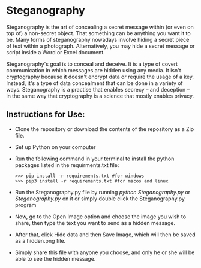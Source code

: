 # Steganography

Steganography is the art of concealing a secret message within (or even on top of) a non-secret object. That something can be anything you want it to be. Many forms of steganography nowadays involve hiding a secret piece of text within a photograph. Alternatively, you may hide a secret message or script inside a Word or Excel document. 

Steganography's goal is to conceal and deceive. It is a type of covert communication in which messages are hidden using any media. It isn't cryptography because it doesn't encrypt data or require the usage of a key. Instead, it's a type of data concealment that can be done in a variety of ways. Steganography is a practise that enables secrecy – and deception – in the same way that cryptography is a science that mostly enables privacy. 

## Instructions for Use:

- Clone the repository or download the contents of the repository as a Zip file.
- Set up Python on your computer
- Run the following command in your terminal to install the python packages listed in the requirments.txt file:

    ```python3
    >>> pip install -r requirements.txt #for windows
    >>> pip3 install -r requirements.txt #for macos and linux
    ```
 
- Run the Steganography.py file by running <i>python Steganography.py</i> or <i>Steganography.py</i> on it or simply double click the Steganography.py program
- Now, go to the Open Image option and choose the image you wish to share, then type the text you want to send as a hidden message.
- After that, click Hide data and then Save Image, which will then be saved as a hidden.png file.
- Simply share this file with anyone you choose, and only he or she will be able to see the hidden message.
